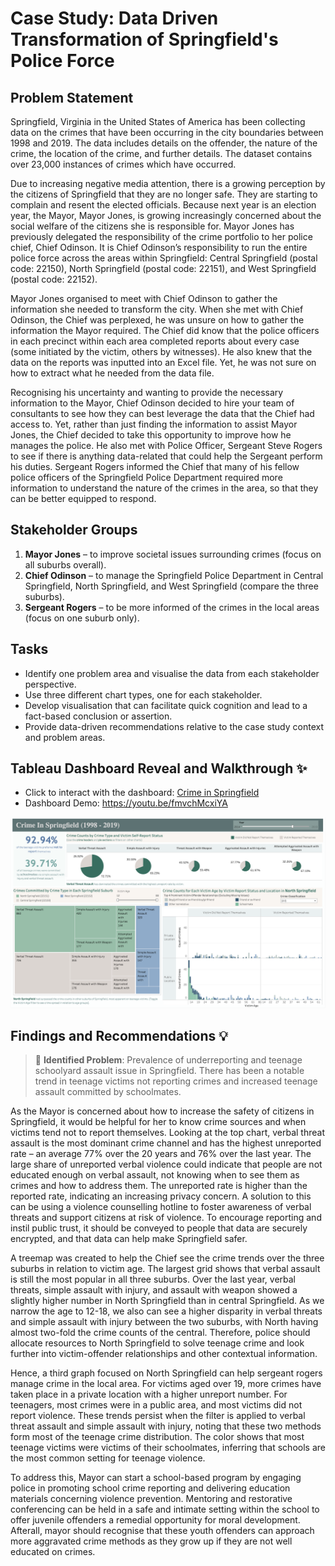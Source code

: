 # Case Study: Data Driven Transformation of Springfield's Police Force

##  Problem Statement

Springfield, Virginia in the United States of America has been collecting data on the crimes that have been occurring in the city boundaries between 1998 and 2019. The data includes details on the offender, the nature of the crime, the location of the crime, and further details. The dataset contains over 23,000 instances of crimes which have occurred.

Due to increasing negative media attention, there is a growing perception by the citizens of Springfield that they are no longer safe. They are starting to complain and resent the elected officials. Because next year is an election year, the Mayor, Mayor Jones, is growing increasingly concerned about the social welfare of the citizens she is responsible for. Mayor Jones has previously delegated the responsibility of the crime portfolio to her police chief, Chief Odinson. It is Chief Odinson’s responsibility to run the entire police force across the areas within Springfield: Central Springfield (postal code: 22150), North Springfield (postal code: 22151), and West Springfield (postal code: 22152).

Mayor Jones organised to meet with Chief Odinson to gather the information she needed to transform the city. When she met with Chief Odinson, the Chief was perplexed, he was unsure on how to gather the information the Mayor required. The Chief did know that the police officers in each precinct within each area completed reports about every case (some initiated by the victim, others by witnesses). He also knew that the data on the reports was inputted into an Excel file. Yet, he was not sure on how to extract what he needed from the data file.

Recognising his uncertainty and wanting to provide the necessary information to the Mayor, Chief Odinson decided to hire your team of consultants to see how they can best leverage the data that the Chief had access to. Yet, rather than just finding the information to assist Mayor Jones, the Chief decided to take this opportunity to improve how he manages the police. He also met with Police Officer, Sergeant Steve Rogers to see if there is anything data-related that could help the Sergeant perform his duties. Sergeant Rogers informed the Chief that many of his fellow police officers of the Springfield Police Department required more information to understand the nature of the crimes in the area, so that they can be better equipped to respond.

## Stakeholder Groups

1. **Mayor Jones** – to improve societal issues surrounding crimes (focus on all suburbs overall).
2. **Chief Odinson** – to manage the Springfield Police Department in Central Springfield, North Springfield, and West Springfield (compare the three suburbs).
3. **Sergeant Rogers** – to be more informed of the crimes in the local areas (focus on one suburb only).

## Tasks

- Identify one problem area and visualise the data from each stakeholder perspective.
- Use three different chart types, one for each stakeholder.
- Develop visualisation that can facilitate quick cognition and lead to a fact-based conclusion or assertion. 
- Provide data-driven recommendations relative to the case study context and problem areas.


## Tableau Dashboard Reveal and Walkthrough ✨

- Click to interact with the dashboard: [Crime in Springfield](https://public.tableau.com/views/CrimeinSpringfield/FinalDashboardwithCaptionsandTitles?:language=en-GB&:sid=&:redirect=auth&:display_count=n&:origin=viz_share_link)
- Dashboard Demo: https://youtu.be/fmvchMcxiYA

![tableau](dashboard.png)


## Findings and Recommendations 💡

> 🔎 **Identified Problem**: Prevalence of underreporting and teenage schoolyard assault issue in Springfield. There has been a notable trend in teenage victims not reporting crimes and increased teenage assault committed by schoolmates.

As the Mayor is concerned about how to increase the safety of citizens in Springfield, it would be helpful for her to know crime sources and when victims tend not to report themselves. Looking at the top chart, verbal threat assault is the most dominant crime channel and has the highest unreported rate – an average 77% over the 20 years and 76% over the last year. The large share of unreported verbal violence could indicate that people are not educated enough on verbal assault, not knowing when to see them as crimes and how to address them. The unreported rate is higher than the reported rate, indicating an increasing privacy concern. A solution to this can be using a violence counselling hotline to foster awareness of verbal threats and support citizens at risk of violence. To encourage reporting and instil public trust, it should be conveyed to people that data are securely encrypted, and that data can help make Springfield safer.

A treemap was created to help the Chief see the crime trends over the three suburbs in relation to victim age. The largest grid shows that verbal assault is still the most popular in all three suburbs. Over the last year, verbal threats, simple assault with injury, and assault with weapon showed a slightly higher number in North Springfield than in central Springfield. As we narrow the age to 12-18, we also can see a higher disparity in verbal threats and simple assault with injury between the two suburbs, with North having almost two-fold the crime counts of the central. Therefore, police should allocate resources to North Springfield to solve teenage crime and look further into victim-offender relationships and other contextual information.

Hence, a third graph focused on North Springfield can help sergeant rogers manage crime in the local area. For victims aged over 19, more crimes have taken place in a private location with a higher unreport number. For teenagers, most crimes were in a public area, and most victims did not report violence. These trends persist when the filter is applied to verbal threat assault and simple assault with injury, noting that these two methods form most of the teenage crime distribution. The color shows that most teenage victims were victims of their schoolmates, inferring that schools are the most common setting for teenage violence.

To address this, Mayor can start a school-based program by engaging police in promoting school crime reporting and delivering education materials concerning violence prevention. Mentoring and restorative conferencing can be held in a safe and intimate setting within the school to offer juvenile offenders a remedial opportunity for moral development. Afterall, mayor should recognise that these youth offenders can approach more aggravated crime methods as they grow up if they are not well educated on crimes.
